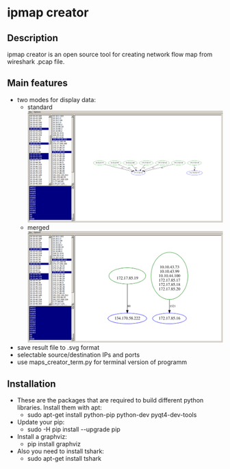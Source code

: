 # ipmap creator

## Description
ipmap creator is an open source tool for creating network flow map from wireshark .pcap file.

## Main features
* two modes for display data:
  * standard 
![Standart example](/screen2.png)
  * merged
![Merged example](/screen1.png)
* save result file to .svg format
* selectable source/destination IPs and ports
* use maps_creator_term.py for terminal version of programm
## Installation
* These are the packages that are required to build different python libraries. Install them with apt:
  * sudo apt-get install python-pip python-dev pyqt4-dev-tools
* Update your pip:
  * sudo -H pip install --upgrade pip
* Install a graphviz:
  * pip install graphviz
* Also you need to install tshark:
  * sudo apt-get install tshark
